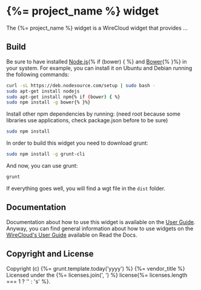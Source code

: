 # {%= project_name %} widget

The {%= project_name %} widget is a WireCloud widget that provides ...

## Build

Be sure to have installed [Node.js](http://node.js){% if (bower) { %} and [Bower](http://bower.io){% }%} in your system. For example, you can install it on Ubuntu and Debian running the following commands:

```bash
curl -sL https://deb.nodesource.com/setup | sudo bash -
sudo apt-get install nodejs
sudo apt-get install npm{% if (bower) { %}
sudo npm install -g bower{% }%}
```

Install other npm dependencies by running: (need root because some libraries use applications, check package.json before to be sure)

```bash
sudo npm install
```

In order to build this widget you need to download grunt:

```bash
sudo npm install -g grunt-cli
```

And now, you can use grunt:

```bash
grunt
```

If everything goes well, you will find a wgt file in the `dist` folder.

## Documentation

Documentation about how to use this widget is available on the
[User Guide](src/doc/userguide.md). Anyway, you can find general information
about how to use widgets on the
[WireCloud's User Guide](https://wirecloud.readthedocs.io/en/stable/user_guide/)
available on Read the Docs.

## Copyright and License

Copyright (c) {%= grunt.template.today('yyyy') %} {%= vendor_title %}
Licensed under the {%= licenses.join(', ') %} license{%= licenses.length === 1 ? '' : 's' %}.
